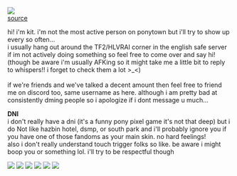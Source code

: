 <img src="https://file.garden/ZRYOn_KULjLI5-69/art/tumblr_n6238wd1bF1ry1axyo1_640.png"></img><br>
<a href="https://zarla-s.tumblr.com/post/86650680819/its-science-time-and-you-know-what-that-means">source</a>

hi! i'm kit. i'm not the most active person on ponytown but i'll try to show up every so often... <br>
i usually hang out around the TF2/HLVRAI corner in the english safe server if im not actively doing something so feel free  to come over and say hi! (though be aware i'm usually AFKing so it might take me a little bit to reply to whispers!! i forget to check them a lot >_<)<br><br>
if we're friends and we've talked a decent amount then feel free to friend me on discord too, same username as here. although i am pretty bad at consistently dming people so i apologize if i dont message u much...<br>

**DNI**
<br>i don't really have a dni (it's a funny pony pixel game it's not that deep) but i do Not like hazbin hotel, dsmp, or south park and i'll probably ignore you if you have one of those fandoms as your main skin. no hard feelings!<br>
also i don't really understand touch trigger folks so like. be aware i might boop you or something lol. i'll try to be respectful though

<img src="https://file.garden/ZRYOn_KULjLI5-69/stamps/tumblr_3c470a4e729cc981d0b1dced90307127_b7cc1f59_100.png"></img> <img src="https://file.garden/ZRYOn_KULjLI5-69/stamps/tumblr_246e39c2dfae1cb369873728bca0b77a_83b4a7d8_100.gif"></img> <img src="https://file.garden/ZRYOn_KULjLI5-69/stamps/old_web_stamp_by_vtge-dcgi6h4.png"></img> <img src="https://file.garden/ZRYOn_KULjLI5-69/stamps/tumblr_6c20a47dfb58d7693bb17179a3455f3f_e71cde9b_100.png"></img> <img src="https://file.garden/ZRYOn_KULjLI5-69/stamps/d55rv2p-a1583267-7c38-48ba-94fb-f34478193d68.gif"></img> <img src="https://file.garden/ZRYOn_KULjLI5-69/stamps/db72gkj-9c9d0838-4e5a-443b-90fc-4826f8024e22.gif"></img>

